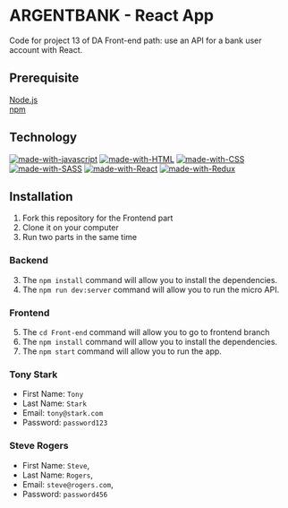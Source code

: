 # ARGENTBANK - React App
Code for project 13 of DA Front-end path: use an API for a bank user account with React.
## Prerequisite
[Node.js](https://nodejs.org/fr/)\
[npm](https://www.npmjs.com/)
## Technology
[![made-with-javascript](https://img.shields.io/badge/JavaScript-F7DF1E?style=for-the-badge&logo=javascript&logoColor=black)](https://www.javascript.com)
[![made-with-HTML](https://img.shields.io/badge/HTML5-E34F26?style=for-the-badge&logo=html5&logoColor=white)](https://developer.mozilla.org/fr/docs/Web/HTML)
[![made-with-CSS](https://img.shields.io/badge/CSS3-1572B6?style=for-the-badge&logo=css3&logoColor=white)](https://developer.mozilla.org/fr/docs/Web/CSS)
[![made-with-SASS](https://img.shields.io/badge/Sass-CC6699?style=for-the-badge&logo=sass&logoColor=white)](https://sass-lang.com/)
[![made-with-React](https://img.shields.io/badge/React-20232A?style=for-the-badge&logo=react&logoColor=61DAFB)](https://fr.reactjs.org/)
[![made-with-Redux](https://img.shields.io/badge/Redux-593D88?style=for-the-badge&logo=redux&logoColor=white)](https://redux.js.org/)
## Installation
1. Fork this repository for the Frontend part
2. Clone it on your computer
3. Run two parts in the same time
### Backend
3. The `npm install` command will allow you to install the dependencies.
4. The `npm run dev:server` command will allow you to run the micro API.
### Frontend
5. The `cd Front-end` command will allow you to go to frontend branch
6. The `npm install` command will allow you to install the dependencies.
7. The `npm start` command will allow you to run the app.

### Tony Stark

- First Name: `Tony`
- Last Name: `Stark`
- Email: `tony@stark.com`
- Password: `password123`

### Steve Rogers

- First Name: `Steve`,
- Last Name: `Rogers`,
- Email: `steve@rogers.com`,
- Password: `password456`

